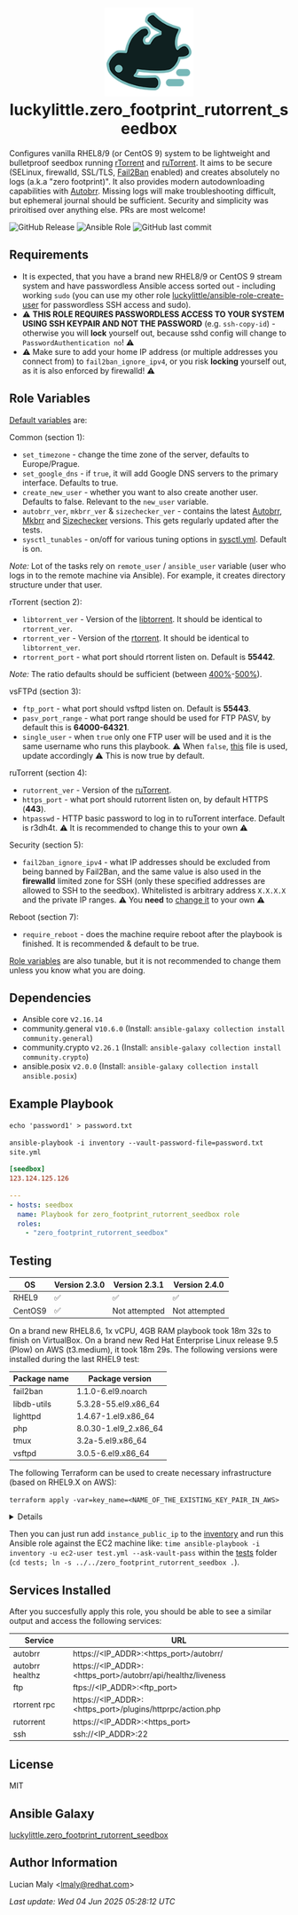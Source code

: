 <h1 align="center">
  <img alt="autobrr logo" src=".github/images/logo.png" width="160px"/><br/>
luckylittle.zero_footprint_rutorrent_seedbox
</h1>

<p align="center">

Configures vanilla RHEL8/9 (or CentOS 9) system to be lightweight and bulletproof seedbox running [rTorrent](https://github.com/rakshasa/rtorrent) and [ruTorrent](https://github.com/Novik/ruTorrent). It aims to be secure (SELinux, firewalld, SSL/TLS, [Fail2Ban](https://github.com/fail2ban/fail2ban) enabled) and creates absolutely no logs (a.k.a "zero footprint)". It also provides modern autodownloading capabilities with [Autobrr](https://github.com/autobrr/autobrr). Missing logs will make troubleshooting difficult, but ephemeral journal should be sufficient. Security and simplicity was priroitised over anything else. PRs are most welcome!

</p>

![GitHub Release](https://img.shields.io/github/v/release/luckylittle/zero_footprint_rutorrent_seedbox?style=for-the-badge) ![Ansible Role](https://img.shields.io/ansible/role/d/luckylittle/zero_footprint_rutorrent_seedbox?style=for-the-badge) ![GitHub last commit](https://img.shields.io/github/last-commit/luckylittle/zero_footprint_rutorrent_seedbox?style=for-the-badge)

Requirements
------------

* It is expected, that you have a brand new RHEL8/9 or CentOS 9 stream system and have passwordless Ansible access sorted out - including working `sudo` (you can use my other role [luckylittle/ansible-role-create-user](https://github.com/luckylittle/ansible-role-create-user) for passwordless SSH access and sudo).
* :warning: **THIS ROLE REQUIRES PASSWORDLESS ACCESS TO YOUR SYSTEM USING SSH KEYPAIR AND NOT THE PASSWORD** (e.g. `ssh-copy-id`) - otherwise you will **lock** yourself out, because sshd config will change to `PasswordAuthentication no`! :warning:
* :warning: Make sure to add your home IP address (or multiple addresses you connect from) to `fail2ban_ignore_ipv4`, or you risk **locking** yourself out, as it is also enforced by firewalld! :warning:

Role Variables
--------------

[Default variables](defaults/main.yml) are:

Common (section 1):

* `set_timezone` - change the time zone of the server, defaults to Europe/Prague.
* `set_google_dns` - if `true`, it will add Google DNS servers to the primary interface. Defaults to true.
* `create_new_user` - whether you want to also create another user. Defaults to false. Relevant to the `new_user` variable.
* `autobrr_ver`, `mkbrr_ver` & `sizechecker_ver` - contains the latest [Autobrr](https://github.com/autobrr/autobrr/releases), [Mkbrr](https://github.com/autobrr/mkbrr) and [Sizechecker](https://github.com/s0up4200/sizechecker/releases) versions. This gets regularly updated after the tests.
* `sysctl_tunables` - on/off for various tuning options in [sysctl.yml](vars/sysctl.yml). Default is on.

_Note:_ Lot of the tasks rely on `remote_user` / `ansible_user` variable (user who logs in to the remote machine via Ansible). For example, it creates directory structure under that user.

rTorrent (section 2):

* `libtorrent_ver` - Version of the [libtorrent](https://github.com/rakshasa/rtorrent/releases). It should be identical to `rtorrent_ver`.
* `rtorrent_ver` - Version of the [rtorrent](https://github.com/rakshasa/rtorrent/releases). It should be identical to `libtorrent_ver`.
* `rtorrent_port` - what port should rtorrent listen on. Default is **55442**.

_Note:_ The ratio defaults should be sufficient (between [400%](vars/main.yml#L59)-[500%](vars/main.yml#L60)).

vsFTPd (section 3):

* `ftp_port` - what port should vsftpd listen on. Default is **55443**.
* `pasv_port_range` - what port range should be used for FTP PASV, by default this is **64000-64321**.
* `single_user` - when `true` only one FTP user will be used and it is the same username who runs this playbook. :warning: When `false`, [this](files/vsftpd/users.txt) file is used, update accordingly :warning: This is now true by default.

ruTorrent (section 4):

* `rutorrent_ver` - Version of the [ruTorrent](https://github.com/Novik/ruTorrent/releases).
* `https_port` - what port should rutorrent listen on, by default HTTPS (**443**).
* `htpasswd` - HTTP basic password to log in to ruTorrent interface. Default is r3dh4t. :warning: It is recommended to change this to your own :warning:

Security (section 5):

* `fail2ban_ignore_ipv4` - what IP addresses should be excluded from being banned by Fail2Ban, and the same value is also used in the **firewalld** limited zone for SSH (only these specified addresses are allowed to SSH to the seedbox). Whitelisted is arbitrary address `X.X.X.X` and the private IP ranges. :warning: You **need** to [change it](defaults/main.yml#L39) to your own :warning:

Reboot (section 7):

* `require_reboot` - does the machine require reboot after the playbook is finished. It is recommended & default to be true.

[Role variables](vars/main.yml) are also tunable, but it is not recommended to change them unless you know what you are doing.

Dependencies
------------

* Ansible core v`2.16.14`
* community.general v`10.6.0` (Install: `ansible-galaxy collection install community.general`)
* community.crypto v`2.26.1` (Install: `ansible-galaxy collection install community.crypto`)
* ansible.posix v`2.0.0` (Install: `ansible-galaxy collection install ansible.posix`)

Example Playbook
----------------

`echo 'password1' > password.txt`

`ansible-playbook -i inventory --vault-password-file=password.txt site.yml`

```ini
[seedbox]
123.124.125.126
```

```yaml
---
- hosts: seedbox
  name: Playbook for zero_footprint_rutorrent_seedbox role
  roles:
    - "zero_footprint_rutorrent_seedbox"
```

Testing
-------

|OS     |Version 2.3.0     |Version 2.3.1     |Version 2.4.0     |
|-------|------------------|------------------|------------------|
|RHEL9  |:white_check_mark:|:white_check_mark:|:white_check_mark:|
|CentOS9|:white_check_mark:|Not attempted     |Not attempted     |

On a brand new RHEL8.6, 1x vCPU, 4GB RAM playbook took 18m 32s to finish on VirtualBox.
On a brand new Red Hat Enterprise Linux release 9.5 (Plow) on AWS (t3.medium), it took 18m 29s.
The following versions were installed during the last RHEL9 test:

|Package name|Package version      |
|------------|---------------------|
|fail2ban    |1.1.0-6.el9.noarch   |
|libdb-utils |5.3.28-55.el9.x86_64 |
|lighttpd    |1.4.67-1.el9.x86_64  |
|php         |8.0.30-1.el9_2.x86_64|
|tmux        |3.2a-5.el9.x86_64    |
|vsftpd      |3.0.5-6.el9.x86_64   |

The following Terraform can be used to create necessary infrastructure (based on RHEL9.X on AWS):

`terraform apply -var=key_name=<NAME_OF_THE_EXISTING_KEY_PAIR_IN_AWS>`

<details>

```hcl
# Configure the AWS Provider
provider "aws" {
  region = "ap-southeast-2"
}

# Variable
variable "key_name" {
  type        = string
  default     = "ec2-pair"
  description = "AWS Key-pair"
}

# Find latest RHEL 9 AMI
data "aws_ami" "rhel9" {
  most_recent = true
  owners      = ["309956199498"] # Red Hat's AWS account ID

  filter {
    name   = "name"
    values = ["RHEL-9*"]
  }

  filter {
    name   = "architecture"
    values = ["x86_64"]
  }

  filter {
    name   = "virtualization-type"
    values = ["hvm"]
  }

  filter {
    name   = "root-device-type"
    values = ["ebs"]
  }
}

# Create a security group
resource "aws_security_group" "rhel9_sg" {
  name        = "rhel9_sg"
  description = "Security group for RHEL 9 EC2 seedbox instance"

  tags = {
    Name = "RHEL9-SecurityGroup"
  }
}

resource "aws_vpc_security_group_ingress_rule" "allow_rtorrent_port_tcp" {
  security_group_id = aws_security_group.rhel9_sg.id
  cidr_ipv4         = "0.0.0.0/0"
  from_port         = 55442
  ip_protocol       = "tcp"
  to_port           = 55442
  description       = "Default rtorrent_port (TCP)"
  tags = {
    Name = "allow_rtorrent_port_tcp"
  }
}

resource "aws_vpc_security_group_ingress_rule" "allow_rtorrent_port_udp" {
  security_group_id = aws_security_group.rhel9_sg.id
  cidr_ipv4         = "0.0.0.0/0"
  from_port         = 55442
  ip_protocol       = "udp"
  to_port           = 55442
  description       = "Default rtorrent_port (UDP)"
  tags = {
    Name = "allow_rtorrent_port_udp"
  }
}

resource "aws_vpc_security_group_ingress_rule" "allow_pasv_port_range" {
  security_group_id = aws_security_group.rhel9_sg.id
  cidr_ipv4         = "0.0.0.0/0"
  from_port         = 64000
  ip_protocol       = "tcp"
  to_port           = 64321
  description       = "Default pasv_port_range (TCP)"
  tags = {
    Name = "allow_pasv_port_range"
  }
}

resource "aws_vpc_security_group_ingress_rule" "allow_ftp_port" {
  security_group_id = aws_security_group.rhel9_sg.id
  cidr_ipv4         = "0.0.0.0/0"
  from_port         = 55443
  ip_protocol       = "tcp"
  to_port           = 55443
  description       = "Default ftp_port (TCP)"
  tags = {
    Name = "allow_ftp_port"
  }
}

resource "aws_vpc_security_group_ingress_rule" "allow_tls_ipv4" {
  security_group_id = aws_security_group.rhel9_sg.id
  cidr_ipv4         = "0.0.0.0/0"
  from_port         = 443
  ip_protocol       = "tcp"
  to_port           = 443
  description       = "Default ruTorrent port (IPv4)"
  tags = {
    Name = "allow_tls_ipv4"
  }
}

resource "aws_vpc_security_group_ingress_rule" "allow_autobrr_port" {
  security_group_id = aws_security_group.rhel9_sg.id
  cidr_ipv4         = "0.0.0.0/0"
  from_port         = 7474
  ip_protocol       = "tcp"
  to_port           = 7474
  description       = "Default Autobrr port (TCP)"
  tags = {
    Name = "allow_autobrr_port"
  }
}

resource "aws_vpc_security_group_ingress_rule" "allow_ssh_port" {
  security_group_id = aws_security_group.rhel9_sg.id
  cidr_ipv4         = "0.0.0.0/0"
  from_port         = 22
  ip_protocol       = "tcp"
  to_port           = 22
  description       = "Default SSH port (TCP)"
  tags = {
    Name = "allow_ssh_port"
  }
}

resource "aws_vpc_security_group_ingress_rule" "allow_tls_ipv6" {
  security_group_id = aws_security_group.rhel9_sg.id
  cidr_ipv6         = "::/0"
  from_port         = 443
  ip_protocol       = "tcp"
  to_port           = 443
  description       = "Default ruTorrent port (IPv6)"
  tags = {
    Name = "allow_tls_ipv6"
  }
}

resource "aws_vpc_security_group_egress_rule" "allow_all_traffic_ipv4" {
  security_group_id = aws_security_group.rhel9_sg.id
  cidr_ipv4         = "0.0.0.0/0"
  ip_protocol       = "-1" # semantically equivalent to all ports
}

resource "aws_vpc_security_group_egress_rule" "allow_all_traffic_ipv6" {
  security_group_id = aws_security_group.rhel9_sg.id
  cidr_ipv6         = "::/0"
  ip_protocol       = "-1" # semantically equivalent to all ports
}

# Create an EC2 instance
resource "aws_instance" "rhel_instance" {
  ami                    = data.aws_ami.rhel9.id
  instance_type          = "t3.medium"
  vpc_security_group_ids = [aws_security_group.rhel9_sg.id]
  key_name               = var.key_name # Replace with your key pair name

  root_block_device {
    volume_size = 20
    volume_type = "gp3"
    encrypted   = true
  }

  tags = {
    Name        = "RHEL-9-Seedbox"
    Environment = "Dev"
  }
}

# Output the instance details
output "instance_id" {
  value = aws_instance.rhel_instance.id
}

output "instance_public_ip" {
  value = aws_instance.rhel_instance.public_ip
}

output "instance_dns" {
  value = aws_instance.rhel_instance.public_dns
}
```

</details>

Then you can just run add `instance_public_ip` to the [inventory](tests/inventory) and run this Ansible role against the EC2 machine like: `time ansible-playbook -i inventory -u ec2-user test.yml --ask-vault-pass` within the [tests](tests/) folder (`cd tests; ln -s ../../zero_footprint_rutorrent_seedbox .`).

Services Installed
------------------

After you succesfully apply this role, you should be able to see a similar output and access the following services:

|Service        |URL                                                        |
|---------------|-----------------------------------------------------------|
|autobrr        |https://<IP_ADDR>:<https_port>/autobrr/                    |
|autobrr healthz|https://<IP_ADDR>:<https_port>/autobrr/api/healthz/liveness|
|ftp            |ftps://<IP_ADDR>:<ftp_port>                                |
|rtorrent rpc   |https://<IP_ADDR>:<https_port>/plugins/httprpc/action.php  |
|rutorrent      |https://<IP_ADDR>:<https_port>                             |
|ssh            |ssh://<IP_ADDR>:22                                         |

License
-------

MIT

Ansible Galaxy
--------------

[luckylittle.zero_footprint_rutorrent_seedbox](https://galaxy.ansible.com/ui/standalone/roles/luckylittle/zero_footprint_rutorrent_seedbox/)

Author Information
------------------

Lucian Maly <<lmaly@redhat.com>>

_Last update: Wed 04 Jun 2025 05:28:12 UTC_
